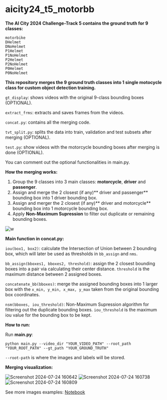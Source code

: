 # aicity24_t5_motorbb

**The AI City 2024 Challenge-Track 5 contains the ground truth for 9 classes:**

	motorbike
	DHelmet
	DNoHelmet
	P1Helmet
	P1NoHelmet
	P2Helmet
	P2NoHelmet
	P0Helmet
	P0NoHelmet

**This repository merges the 9 ground truth classes into 1 single motocycle class for custom object detection training.**

`gt_display`: shows videos with the original 9-class bounding boxes (OPTIONAL).

`extract_frms`: extracts and saves frames from the videos.

`concat.py`: contains all the merging code. 

`tvt_split.py`: splits the data into train, validation and test subsets after merging (OPTIONAL).

`test.py`: show videos with the motorcycle bounding boxes after merging is done (OPTIONAL).

You can comment out the optional functionalities in main.py.

**How the merging works:**

1. Group the 9 classes into 3 main classes: **motorcycle**, **driver** and **passenger**.
2. Assign and merge the 2 closest (if any)** driver and passenger** bounding box into 1 driver bounding box.
3. Assign and merger the 2 closest (if any)** driver and motorcycle** bounding box into 1 motorcycle bounding box.
4. Apply **Non-Maximum Supression** to filter out duplicate or remaining bounding boxes.

![w](https://github.com/user-attachments/assets/796d8898-5198-4088-ae7a-8d97dc94dc8e)


**Main function in concat.py:**

`iou(box1, box2)`: calculate the Intersection of Union between 2 bounding box, which will later be used as thresholds in `bb_assign` and `nms`.

`bb_assign(bboxes1, bboxes2, threshold)`: assign the 2 closest bounding boxes into a pair via calculating their center distance. `threshold` is the maximum distance between 2 assigned boxes.

`concatenate_bb(bboxes)`: merge the assigned bounding boxes into 1 larger box with the `x_min, y_min, x_max, y_max` taken from the original bounding box coordinates.

`nsm(bboxes, iou_threshold)`: Non-Maximum Supression algorithm for filtering out the duplicate bounding boxes. `iou_threshold` is the maximum iou value for the bounding box to be kept.

**How to run:**

Run **main.py**:

	python main.py --video_dir "YOUR_VIDEO_PATH" --root_path "YOUR_ROOT_PATH" --gt_path "YOUR_GROUND_TRUTH"

`--root-path` is where the images and labels will be stored.

**Merging visualization:**

![Screenshot 2024-07-24 160642](https://github.com/user-attachments/assets/4124527e-87aa-4c68-b5b1-be0416705dab)
![Screenshot 2024-07-24 160738](https://github.com/user-attachments/assets/8b55e222-f30c-4af9-8656-1c223a5fed67)
![Screenshot 2024-07-24 160809](https://github.com/user-attachments/assets/eab27f07-da91-4338-b1c3-08baa5b49268)

See more images examples: [Notebook](https://colab.research.google.com/drive/1_6zpFOJCghHVUVm1xAutQ_tBUsgvv_sp?usp=sharing)




 
